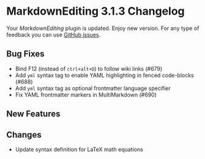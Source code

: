 # MarkdownEditing 3.1.3 Changelog

Your _MarkdownEditing_ plugin is updated. Enjoy new version. For any type of
feedback you can use [GitHub issues][issues].

## Bug Fixes

* Bind F12 (instead of `ctrl+alt+D`) to follow wiki links (#679)
* Add `yml` syntax tag to enable YAML highlighting in fenced code-blocks (#688)
* Add `yml` syntax tag as optional frontmatter language specifier
* Fix YAML frontmatter markers in MultiMarkdown (#690)

## New Features

## Changes

* Update syntax definition for LaTeX math equations

[issues]: https://github.com/SublimeText-Markdown/MarkdownEditing/issues
